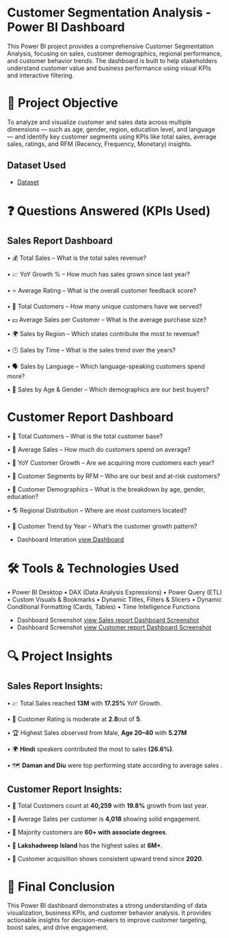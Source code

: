 # Customer Segmentation Analysis - Power BI Dashboard
This Power BI project provides a comprehensive Customer Segmentation Analysis, focusing on sales, customer demographics, regional performance, and customer behavior trends. The dashboard is built to help stakeholders understand customer value and business performance using visual KPIs and interactive filtering.
# 🎯 Project Objective
To analyze and visualize customer and sales data across multiple dimensions — such as age, gender, region, education level, and language — and identify key customer segments using KPIs like total sales, average sales, ratings, and RFM (Recency, Frequency, Monetary) insights.

## Dataset Used

- <a href="https://github.com/Sivasankari1823/Customer-Segmentation-Dashboard/commit/2e9183d8342320e1b66247289d335fddc84a3b02"> Dataset</a>

# ❓ Questions Answered (KPIs Used)
## Sales Report Dashboard
•	💰 Total Sales – What is the total sales revenue?

•	📈 YoY Growth % – How much has sales grown since last year?

•	⭐ Average Rating – What is the overall customer feedback score?

•	👤 Total Customers – How many unique customers have we served?

•	💵 Average Sales per Customer – What is the average purchase size?

•	🌍 Sales by Region – Which states contribute the most to revenue?

•	🕒 Sales by Time – What is the sales trend over the years?

•	🗣 Sales by Language – Which language-speaking customers spend more?

•	👥 Sales by Age & Gender – Which demographics are our best buyers?

# Customer Report Dashboard
•	👥 Total Customers – What is the total customer base?

•	💸 Average Sales – How much do customers spend on average?

•	🔼 YoY Customer Growth – Are we acquiring more customers each year?

•	🧠 Customer Segments by RFM – Who are our best and at-risk customers?

•	🧓 Customer Demographics – What is the breakdown by age, gender, education?

•	🌎 Regional Distribution – Where are most customers located?

•	📅 Customer Trend by Year – What’s the customer growth pattern?

- Dashboard Interation <a href="https://github.com/Sivasankari1823/Customer-Segmentation-Dashboard/commit/2e9183d8342320e1b66247289d335fddc84a3b02">view Dashboard</a>


# 🛠️ Tools & Technologies Used
•	Power BI Desktop
•	DAX (Data Analysis Expressions)
•	Power Query (ETL)
•	Custom Visuals & Bookmarks
•	Dynamic Titles, Filters & Slicers
•	Dynamic Conditional Formatting (Cards, Tables)
•	Time Intelligence Functions 

- Dashboard Screenshot <a href="https://github.com/Sivasankari1823/Customer-Segmentation-Dashboard/commit/0d01f1785a4154482e22220ab0a78c9504dcccd0">view Sales report Dashboard Screenshot</a>
- Dashboard Screenshot <a href="https://github.com/Sivasankari1823/Customer-Segmentation-Dashboard/commit/2e9183d8342320e1b66247289d335fddc84a3b02">view Customer report Dashboard Screenshot</a>

# 🔍 Project Insights

## Sales Report Insights:
•	📈 Total Sales reached **13M** with **17.25%** YoY Growth.

•	🌟 Customer Rating is moderate at **2.8**out of **5**.

•	🏆 Highest Sales observed from Male, **Age 20–40** with **5.27M**

•	🌍 **Hindi** speakers contributed the most to sales **(26.6%)**.

•	🗺 **Daman and Diu** were top performing state according to average sales .

## Customer Report Insights:
•	👥 Total Customers count at **40,259** with **19.8%** growth from last year.

•	💸 Average Sales per customer is **4,018** showing solid engagement.

•	🧓 Majority customers are **60+ with associate degrees**.

•	🧭 **Lakshadweep Island** has the highest sales at **6M+**.

•	📅 Customer acquisition shows consistent upward trend since **2020**.

# 🧾 Final Conclusion

This Power BI dashboard demonstrates a strong understanding of data visualization, business KPIs, and customer behavior analysis. It provides actionable insights for decision-makers to improve customer targeting, boost sales, and drive engagement. 











